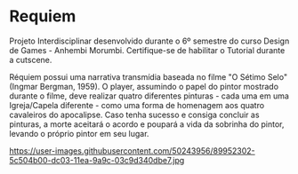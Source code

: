 # Requiem

Projeto Interdisciplinar desenvolvido durante o 6º semestre do curso Design de Games - Anhembi Morumbi. Certifique-se de habilitar o Tutorial durante a cutscene.

Réquiem possui uma narrativa transmídia baseada no filme "O Sétimo Selo" (Ingmar Bergman, 1959). O player, assumindo o papel do pintor mostrado durante o filme, deve realizar quatro diferentes pinturas - cada uma em uma Igreja/Capela diferente - como uma forma de homenagem aos quatro cavaleiros do apocalipse. Caso tenha sucesso e consiga concluir as pinturas, a morte aceitará o acordo e poupará a vida da sobrinha do pintor, levando o próprio pintor em seu lugar.

https://user-images.githubusercontent.com/50243956/89952302-5c504b00-dc03-11ea-9a9c-03c9d340dbe7.jpg
